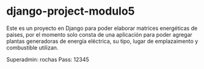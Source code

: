 # django-project-modulo5

Este es un proyecto en Django para poder elaborar matrices energéticas de paises, por el momento solo consta de una aplicación para poder agregar plantas generadoras de energía eléctrica, su tipo, lugar de emplazaimento y combustible utilizan.

Superadmin: rochas
Pass: 12345
